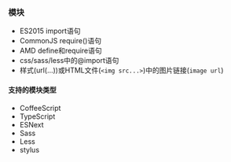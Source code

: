 ### 模块

- ES2015 import语句
- CommonJS require()语句
- AMD define和require语句
- css/sass/less中的@import语句
- 样式(url(...))或HTML文件(`<img src...>`)中的图片链接(`image url`)

#### 支持的模块类型

- CoffeeScript
- TypeScript
- ESNext
- Sass
- Less
- stylus